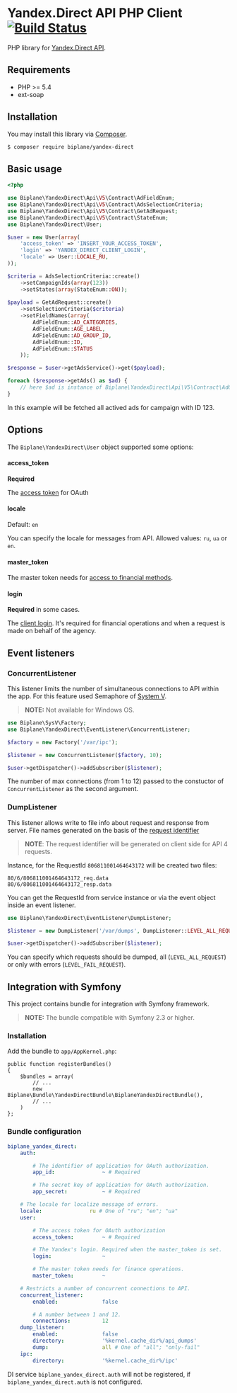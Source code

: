 # Yandex.Direct API PHP Client [![Build Status](https://travis-ci.org/biplane/yandex-direct.svg?branch=master)](https://travis-ci.org/biplane/yandex-direct)

PHP library for [Yandex.Direct API](https://tech.yandex.ru/direct/).

## Requirements

 * PHP >= 5.4
 * ext-soap

## Installation

You may install this library via [Composer](https://getcomposer.org/).

```bash
$ composer require biplane/yandex-direct
```

## Basic usage

```php
<?php

use Biplane\YandexDirect\Api\V5\Contract\AdFieldEnum;
use Biplane\YandexDirect\Api\V5\Contract\AdsSelectionCriteria;
use Biplane\YandexDirect\Api\V5\Contract\GetAdRequest;
use Biplane\YandexDirect\Api\V5\Contract\StateEnum;
use Biplane\YandexDirect\User;

$user = new User(array(
    'access_token' => 'INSERT_YOUR_ACCESS_TOKEN',
    'login' => 'YANDEX_DIRECT_CLIENT_LOGIN',
    'locale' => User::LOCALE_RU,
));

$criteria = AdsSelectionCriteria::create()
    ->setCampaignIds(array(123))
    ->setStates(array(StateEnum::ON));
    
$payload = GetAdRequest::create()
    ->setSelectionCriteria($criteria)
    ->setFieldNames(array(
        AdFieldEnum::AD_CATEGORIES,
        AdFieldEnum::AGE_LABEL,
        AdFieldEnum::AD_GROUP_ID,
        AdFieldEnum::ID,
        AdFieldEnum::STATUS
    ));

$response = $user->getAdsService()->get($payload);

foreach ($response->getAds() as $ad) {
    // here $ad is instance of Biplane\YandexDirect\Api\V5\Contract\AdGetItem
}
```

In this example will be fetched all actived ads for campaign with ID 123.

## Options

The `Biplane\YandexDirect\User` object supported some options:

#### access_token 

**Required**

The [access token](https://tech.yandex.ru/direct/doc/dg-v4/concepts/auth-token-docpage/) for OAuth 


#### locale

Default: `en`

You can specify the locale for messages from API. Allowed values: `ru`, `ua` or `en`.

#### master_token
 
The master token needs for [access to financial methods](https://tech.yandex.ru/direct/doc/dg-v4/concepts/finance-token-docpage/). 

#### login
 
**Required** in some cases.

The [client login](https://tech.yandex.ru/direct/doc/dg/concepts/headers-docpage/#request). 
It's required for financial operations and when a request is made on behalf of the agency.

## Event listeners

### ConcurrentListener

This listener limits the number of simultaneous connections to API within the app. 
For this feature used Semaphore of [System V](http://docs.php.net/manual/en/book.sem.php).

> **NOTE:** Not available for Windows OS.
 
```php
use Biplane\SysV\Factory;
use Biplane\YandexDirect\EventListener\ConcurrentListener;

$factory = new Factory('/var/ipc');

$listener = new ConcurrentListener($factory, 10);

$user->getDispatcher()->addSubscriber($listener);
```

The number of max connections (from 1 to 12) passed to the constuctor of `ConcurrentListener`
as the second argument.  

### DumpListener

This listener allows write to file info about request and response from server. File names generated 
on the basis of the [request identifier](https://tech.yandex.ru/direct/doc/dg/concepts/headers-docpage/#response)

> **NOTE**: The request identifier will be generated on client side for API 4 requests.

Instance, for the RequestId `806811001464643172` will be created two files:

    80/6/806811001464643172_req.data
    80/6/806811001464643172_resp.data

You can get the RequestId from service instance or via the event object inside an event listener.

```php
use Biplane\YandexDirect\EventListener\DumpListener;

$listener = new DumpListener('/var/dumps', DumpListener::LEVEL_ALL_REQUEST);

$user->getDispatcher()->addSubscriber($listener);
```

You can specify which requests should be dumped, all (`LEVEL_ALL_REQUEST`) or only with errors (`LEVEL_FAIL_REQUEST`).

## Integration with Symfony

This project contains bundle for integration with Symfony framework.

> **NOTE:** The bundle compatible with Symfony 2.3 or higher.

### Installation

Add the bundle to `app/AppKernel.php`:

    public function registerBundles()
    {
        $bundles = array(
            // ...
            new Biplane\Bundle\YandexDirectBundle\BiplaneYandexDirectBundle(),
            // ...
        )
    };

### Bundle configuration

```yaml
biplane_yandex_direct:
    auth:

        # The identifier of application for OAuth authorization.
        app_id:               ~ # Required

        # The secret key of application for OAuth authorization.
        app_secret:           ~ # Required

    # The locale for localize message of errors.
    locale:               ru # One of "ru"; "en"; "ua"
    user:

        # The access token for OAuth authorization
        access_token:         ~ # Required

        # The Yandex's login. Required when the master_token is set.
        login:                ~

        # The master token needs for finance operations.
        master_token:         ~

    # Restricts a number of concurrent connections to API.
    concurrent_listener:
        enabled:              false

        # A number between 1 and 12.
        connections:          12
    dump_listener:
        enabled:              false
        directory:            '%kernel.cache_dir%/api_dumps'
        dump:                 all # One of "all"; "only-fail"
    ipc:
        directory:            '%kernel.cache_dir%/ipc'
```

DI service `biplane_yandex_direct.auth` will not be registered, if `biplane_yandex_direct.auth` is not configured.
